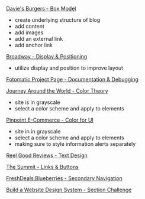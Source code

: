 [Davie's Burgers - Box Model](https://tiffin-filion.github.io/codecademy/css-styling/davies-burgers.html)
* create underlying structure of blog
* add content
* add images
* add an external link
* add anchor link

[Broadway - Display & Positioning](https://tiffin-filion.github.io/codecademy/css-styling/broadway.html)
* utilize display and position to improve layout

[Fotomatic Project Page - Documentation & Debugging](https://github.com/tiffin-filion/codecademy/blob/master/fotomatic/README.md)

[Journey Around the World - Color Theory](https://tiffin-filion.github.io/codecademy/css-styling/journey.html)
* site is in grayscale
* select a color scheme and apply to elements

[Pinpoint E-Commerce - Color for UI](https://tiffin-filion.github.io/codecademy/css-styling/pinpoint.html)
* site in in grayscale
* select a color scheme and apply to elements
* making sure to style information alerts separately

[Reel Good Reviews - Text Design](https://tiffin-filion.github.io/codecademy/css-styling/reelgoodreviews.html)

[The Summit - Links & Buttons](https://tiffin-filion.github.io/codecademy/css-styling/summit.html)

[FreshDeals:Blueberries - Secondary Navigation](https://tiffin-filion.github.io/codecademy/css-styling/freshdeals.html)

[Build a Website Design System - Section Challenge](https://tiffin-filion.github.io/codecademy/css-styling/wds.html)
